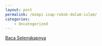 ```yaml
---
layout: post
permalink: /mimpi-isap-rokok-dalam-islam/
categories:
    - Uncategorized
---
```


[Baca Selengkapnya](/04)